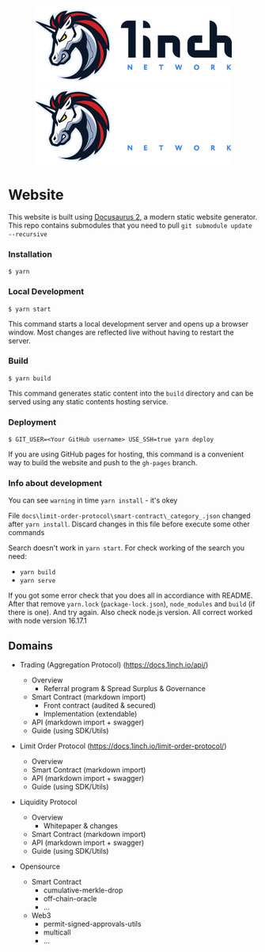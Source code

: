 <div align="center">
    <img src="https://github.com/1inch/farming/blob/master/.github/1inch_github_w.svg#gh-light-mode-only">
    <img src="https://github.com/1inch/farming/blob/master/.github/1inch_github_b.svg#gh-dark-mode-only">
</div>

# Website

This website is built using [Docusaurus 2](https://docusaurus.io/), a modern static website generator.
This repo contains submodules that you need to pull `git submodule update --recursive`

### Installation

```
$ yarn
```

### Local Development

```
$ yarn start
```

This command starts a local development server and opens up a browser window. Most changes are reflected live without having to restart the server.

### Build

```
$ yarn build
```

This command generates static content into the `build` directory and can be served using any static contents hosting service.

### Deployment

```
$ GIT_USER=<Your GitHub username> USE_SSH=true yarn deploy
```

If you are using GitHub pages for hosting, this command is a convenient way to build the website and push to the `gh-pages` branch.

### Info about development
You can see `warning` in time `yarn install` - it's okey

File `docs\limit-order-protocol\smart-contract\_category_.json` changed after `yarn install`. Discard changes in this file before execute some other commands

Search doesn't work in `yarn start`.
For check working of the search you need:
- `yarn build`
- `yarn serve`

If you got some error check that you does all in accordiance with README.
After that remove `yarn.lock` (`package-lock.json`), `node_modules` and `build` (if there is one). And try again.
Also check node.js version. All correct worked with node version 16.17.1

## Domains
- Trading (Aggregation Protocol) (https://docs.1inch.io/api/)
    - Overview
        - Referral program & Spread Surplus & Governance
    - Smart Contract (markdown import)
        - Front contract (audited & secured)
        - Implementation (extendable)
    - API (markdown import + swagger)
    - Guide (using SDK/Utils)


- Limit Order Protocol (https://docs.1inch.io/limit-order-protocol/)
    - Overview
    - Smart Contract (markdown import)
    - API (markdown import + swagger)
    - Guide (using SDK/Utils)


- Liquidity Protocol
    - Overview
        - Whitepaper & changes
    - Smart Contract (markdown import)
    - API (markdown import + swagger)
    - Guide (using SDK/Utils)


- Opensource
    - Smart Contract
        - cumulative-merkle-drop
        - off-chain-oracle
        - ...
    - Web3
        - permit-signed-approvals-utils
        - multicall
        - ...



